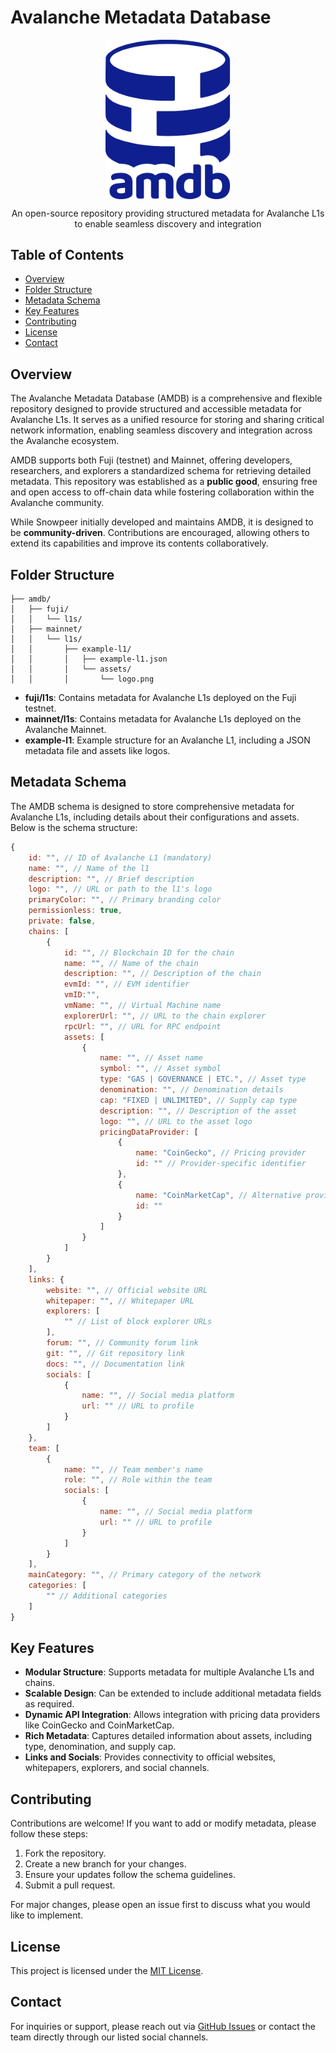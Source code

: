 # Avalanche Metadata Database

<p align="center">

<p align="center">
<img align="center" width="200px" height="auto" src="./amdb.svg">
</p>
  <p align="center">
An open-source repository providing structured metadata for Avalanche L1s to enable seamless discovery and integration

</p>

## Table of Contents

- [Overview](#overview)
- [Folder Structure](#folder-structure)
- [Metadata Schema](#metadata-schema)
- [Key Features](#key-features)
- [Contributing](#contributing)
- [License](#license)
- [Contact](#contact)

## Overview

The Avalanche Metadata Database (AMDB) is a comprehensive and flexible repository designed to provide structured and accessible metadata for Avalanche L1s. It serves as a unified resource for storing and sharing critical network information, enabling seamless discovery and integration across the Avalanche ecosystem.

AMDB supports both Fuji (testnet) and Mainnet, offering developers, researchers, and explorers a standardized schema for retrieving detailed metadata. This repository was established as a **public good**, ensuring free and open access to off-chain data while fostering collaboration within the Avalanche community.

While Snowpeer initially developed and maintains AMDB, it is designed to be **community-driven**. Contributions are encouraged, allowing others to extend its capabilities and improve its contents collaboratively.

## Folder Structure

```
├── amdb/
│   ├── fuji/
│   │   └── l1s/
│   ├── mainnet/
│   │   └── l1s/
│   │       ├── example-l1/
│   │       │   ├── example-l1.json
│   │       │   └── assets/
│   │       │       └── logo.png
```

- **fuji/l1s**: Contains metadata for Avalanche L1s deployed on the Fuji testnet.
- **mainnet/l1s**: Contains metadata for Avalanche L1s deployed on the Avalanche Mainnet.
- **example-l1**: Example structure for an Avalanche L1, including a JSON metadata file and assets like logos.

## Metadata Schema

The AMDB schema is designed to store comprehensive metadata for Avalanche L1s, including details about their configurations and assets. Below is the schema structure:

```javascript
{
    id: "", // ID of Avalanche L1 (mandatory)
    name: "", // Name of the l1
    description: "", // Brief description 
    logo: "", // URL or path to the l1's logo
    primaryColor: "", // Primary branding color
    permissionless: true,
    private: false,
    chains: [
        {
            id: "", // Blockchain ID for the chain
            name: "", // Name of the chain
            description: "", // Description of the chain
            evmId: "", // EVM identifier
            vmID:"",
            vmName: "", // Virtual Machine name
            explorerUrl: "", // URL to the chain explorer
            rpcUrl: "", // URL for RPC endpoint
            assets: [
                {
                    name: "", // Asset name
                    symbol: "", // Asset symbol
                    type: "GAS | GOVERNANCE | ETC.", // Asset type
                    denomination: "", // Denomination details
                    cap: "FIXED | UNLIMITED", // Supply cap type 
                    description: "", // Description of the asset
                    logo: "", // URL to the asset logo
                    pricingDataProvider: [
                        {
                            name: "CoinGecko", // Pricing provider
                            id: "" // Provider-specific identifier
                        },
                        {
                            name: "CoinMarketCap", // Alternative provider
                            id: ""
                        }
                    ]
                }
            ]
        }
    ],
    links: {
        website: "", // Official website URL
        whitepaper: "", // Whitepaper URL
        explorers: [
            "" // List of block explorer URLs
        ],
        forum: "", // Community forum link
        git: "", // Git repository link
        docs: "", // Documentation link
        socials: [
            {
                name: "", // Social media platform
                url: "" // URL to profile
            }
        ]
    },
    team: [
        {
            name: "", // Team member's name
            role: "", // Role within the team
            socials: [
                {
                    name: "", // Social media platform
                    url: "" // URL to profile
                }
            ]
        }
    ],
    mainCategory: "", // Primary category of the network
    categories: [
        "" // Additional categories
    ]
}
```

## Key Features

- **Modular Structure**: Supports metadata for multiple Avalanche L1s and chains.
- **Scalable Design**: Can be extended to include additional metadata fields as required.
- **Dynamic API Integration**: Allows integration with pricing data providers like CoinGecko and CoinMarketCap.
- **Rich Metadata**: Captures detailed information about assets, including type, denomination, and supply cap.
- **Links and Socials**: Provides connectivity to official websites, whitepapers, explorers, and social channels.

## Contributing

Contributions are welcome! If you want to add or modify metadata, please follow these steps:

1. Fork the repository.
2. Create a new branch for your changes.
3. Ensure your updates follow the schema guidelines.
4. Submit a pull request.

For major changes, please open an issue first to discuss what you would like to implement.

## License

This project is licensed under the [MIT License](LICENSE).

## Contact

For inquiries or support, please reach out via [GitHub Issues](https://github.com/your-repo/amdb/issues) or contact the team directly through our listed social channels.
